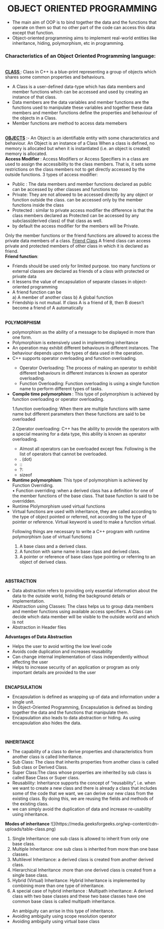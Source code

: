 

<h1 align="center">OBJECT ORIENTED PROGRAMMING</h1>
<ul>
<li>The main aim of OOP is to bind together the data and the functions that operate on them so that no other part of the code can access this data except that function.</li>
<li>Object-oriented programming aims to implement real-world entities like inheritance, hiding, polymorphism, etc in programming.</li>
 </ul>
<h3 >Characteristics of an Object Oriented Programming language:</h3>
<br>
<b><u>CLASS </u> </b> : Class in C++ is a blue-print representing a group of objects which shares some common properties and behaviours.
<ul>
<li>A Class is a user-defined data-type which has data members and member functions which can be accessed and used by creating an instance of that class. </li>
<li>Data members are the data variables and member functions are the functions used to manipulate these variables and together these data members and member functions define the properties and behaviour of the objects in a Class.</li>
 <li>Member functions are method to access data memebers</li>
</ul>
<br>
<b> <u>OBJECTS</u> </b>:- An Object is an identifiable entity with some characteristics and behaviour. An Object is an instance of a Class
 When a class is defined, no memory is allocated but when it is instantiated (i.e. an object is created) memory is allocated.
 
 <br>
<b> Access Modifier </b>: Access Modifiers or Access Specifiers in a class are used to assign the accessibility to the class members. That is, it sets some restrictions on the class  members not to get directly accessed by the outside functions.
   3 types of access modifier:
   <ul>
<li>	Public : The data members and member functions declared as public can be accessed by other classes and functions too </li>
<li>Private: They are not allowed to be accessed directly by any object or function outside the class.  can be accessed only by the member functions inside the class </li>
<li>Protected : similar to private access modifier the difference is that the class members declared as Protected can be accessed by any subclass(derived class) of that class as well. </li>
 <li>by default the access modifier for the members will be Private.</li>
 </ul>
Only the member functions or the friend functions are allowed to access the private data members of a class.
 <u>Friend Class</u>
     A friend class can access private and protected members of other class in which it is declared as friend.
<br>
<b>Friend function</b>:  
<ul>
<li>Friends should be used only for limited purpose. too many functions or external classes are declared as friends of a class with protected or private data</li>
 <li>it lessens the value of encapsulation of separate classes in object-oriented programming </li>
 <li> A friend function can be </li>
a) A member of another class 
b) A global function 

<li>Friendship is not mutual. If class A is a friend of B, then B doesn’t become a friend of A automatically</li>
 </ul>
<br>
<b>POLYMORPHISM</b>
<ul>
 <li>polymorphism as the ability of a message to be displayed in more than one form.</li>
 <li>Polymorphism is extensively used in implementing inheritance</li>

<li>An operation may exhibit different behaviours in different instances. The behaviour depends upon the types of data used in the operation.</li>
 <li>C++ supports operator overloading and function overloading.</li>
 <ul>
 <li>Operator Overloading: The process of making an operator to exhibit different behaviours in different instances is known as operator overloading.</li>
 <li>Function Overloading: Function overloading is using a single function name to perform different types of tasks.</li>
 </ul>

 <li> <b>Compile time polymorphism </b>: This type of polymorphism is achieved by function overloading or operator overloading.</li>

1.function overloading: When there are multiple functions with same name but different parameters then these functions are said to be overloaded

2.Operator overloading: C++ has the ability to provide the operators with a special meaning for a data type, this ability is known as operator overloading.
 <ul>
<li>Almost all operators can be overloaded except few. Following is the  list of operators that cannot be overloaded.</li>
  <li>	. (dot) </li>
  <li>:: </li>
  <li>	?: </li>
  <li>	sizeof </li>
 </ul>
 <li><b>Runtime polymorphism</b>: This type of polymorphism is achieved by Function Overriding.</li>
•	Function overriding :when a derived class has a definition for one of the member functions of the base class. That base function is said to be overridden.
 <li> Runtime Plolymorphism used  virtual functions </li>
 <li> Virtual functions are used with inheritance, they are called according to the type of object pointed or referred, not according to the type of pointer or reference.  Virtual keyword is used to make a function virtual.</li>

Following things are necessary to write a C++ program with runtime polymorphism (use of virtual functions)
1) A base class and a derived class.
2) A function with same name in base class and derived class.
3) A pointer or reference of base class type pointing or referring to an object of derived class.
</ul>
<br>

<b>ABSTRACTION</b>
<ul>
<li>Data abstraction refers to providing only essential information about the data to the outside world, hiding the background details or implementation.</li>
<li>Abstraction using Classes: The class helps us to group data members and member functions using available access specifiers. A Class can decide which data member will be visible to the outside world and which is not</li>
 <li>Abstraction in Header files</li>
 </ul>
<b> Advantages of Data Abstraction</b>
<ul>
 <li>Helps the user to avoid writing the low level code</li>
 <li>Avoids code duplication and increases reusability </li>
 <li>Can change internal implementation of class independently without affecting the user</li>
<li>Helps to increase security of an application or program as only important details are provided to the user</li>
</ul>
<br>
<b>ENCAPSULATION</b> 
<ul>
 <li>Encapsulation is defined as wrapping up of data and information under a single unit. </li>
<li>In Object-Oriented Programming, Encapsulation is defined as binding together the data and the functions that manipulate them.</li>
<li>Encapsulation also leads to data abstraction or hiding. As using encapsulation also hides the data.</li>
</ul>
<br>

<b>INHERITANCE</b>
<ul>
 <li>The capability of a class to derive properties and characteristics from another class is called Inheritance.</li>
<li>Sub Class: The class that inherits properties from another class is called Sub class or Derived Class.</li>
<li>Super Class:The class whose properties are inherited by sub class is called Base Class or Super class.</li>
<li>Reusability: Inheritance supports the concept of “reusability”, i.e. when we want to create a new class and there is already a class that includes some of the code that we want, we can derive our new class from the existing class. By doing this, we are reusing the fields and methods of the existing class.</li>
 <li>we can simply avoid the duplication of data and increase re-usability using  inheritance.</li>
</ul>
<b>Modes of inheritance</b>
 ![](https://media.geeksforgeeks.org/wp-content/cdn-uploads/table-class.png)
 
1.	Single Inheritance: one sub class is allowed to inherit from only one base class.
2.	Multiple Inheritance:  one sub class is inherited from more than one base classes.
3.	Multilevel Inheritance: a derived class is created from another derived class.
4.	Hierarchical Inheritance :more than one derived class is created from a single base class.
5.	Hybrid (Virtual) Inheritance: Hybrid Inheritance is implemented by combining more than one type of inheritance.
6.	A special case of hybrid inheritance : Multipath inheritance: A derived class with two base classes and these two base classes have one common base class is called multipath inheritance. 
   <ul>An ambiguity can arrise in this type of inheritance. 
 <li>Avoiding ambiguity using scope resolution operator</li>
 <li> Avoiding ambiguity using virtual base class</li> 
</ul>
